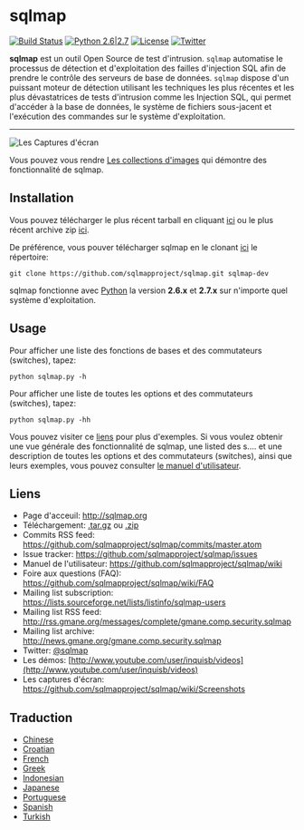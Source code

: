 # sqlmap

[![Build Status](https://api.travis-ci.org/sqlmapproject/sqlmap.svg?branch=master)](https://api.travis-ci.org/sqlmapproject/sqlmap) [![Python 2.6|2.7](https://img.shields.io/badge/python-2.6|2.7-yellow.svg)](https://www.python.org/) [![License](https://img.shields.io/badge/license-GPLv2-red.svg)](https://raw.githubusercontent.com/sqlmapproject/sqlmap/master/doc/COPYING) [![Twitter](https://img.shields.io/badge/twitter-@sqlmap-blue.svg)](https://twitter.com/sqlmap)

**sqlmap** est un outil Open Source de test d'intrusion. `sqlmap` automatise le processus de détection et d'exploitation des failles d'injection SQL afin de prendre le contrôle des serveurs de base de données. `sqlmap` dispose d'un puissant moteur de détection utilisant les techniques les plus récentes et les plus dévastatrices de tests d'intrusion comme les Injection SQL, qui permet d'accéder à la base de données, le système de fichiers sous-jacent et l'exécution des commandes sur le système d'exploitation.

----

![Les Captures d'écran](https://raw.github.com/wiki/sqlmapproject/sqlmap/images/sqlmap_screenshot.png)

Vous pouvez vous rendre [Les collections d'images](https://github.com/sqlmapproject/sqlmap/wiki/Screenshots) qui démontre des fonctionnalité de sqlmap.

Installation
----

Vous pouvez télécharger le plus récent tarball en cliquant [ici](https://github.com/sqlmapproject/sqlmap/tarball/master) ou le plus récent archive zip [ici](https://github.com/sqlmapproject/sqlmap/zipball/master).

De préférence, vous pouver télécharger sqlmap en le clonant  [ici](https://github.com/sqlmapproject/sqlmap) le répertoire:

    git clone https://github.com/sqlmapproject/sqlmap.git sqlmap-dev

sqlmap fonctionne avec [Python](http://www.python.org/download/) la version **2.6.x** et **2.7.x** sur n'importe quel système d'exploitation.

Usage
----

Pour afficher une liste des fonctions de bases et des commutateurs (switches), tapez:

    python sqlmap.py -h

Pour afficher une liste de toutes les options et des commutateurs (switches), tapez:

    python sqlmap.py -hh

Vous pouvez visiter ce [liens](https://asciinema.org/a/46601) pour plus d'exemples.
Si vous voulez obtenir une vue générale des fonctionnalité de sqlmap, une listed des s.... et une description de toutes les options et des commutateurs (switches), ainsi que leurs exemples, vous pouvez consulter [le manuel d'utilisateur](https://github.com/sqlmapproject/sqlmap/wiki).

Liens
----

* Page d'acceuil: http://sqlmap.org
* Téléchargement: [.tar.gz](https://github.com/sqlmapproject/sqlmap/tarball/master) ou [.zip](https://github.com/sqlmapproject/sqlmap/zipball/master)
* Commits RSS feed: https://github.com/sqlmapproject/sqlmap/commits/master.atom
* Issue tracker: https://github.com/sqlmapproject/sqlmap/issues
* Manuel de l'utilisateur: https://github.com/sqlmapproject/sqlmap/wiki
* Foire aux questions (FAQ): https://github.com/sqlmapproject/sqlmap/wiki/FAQ
* Mailing list subscription: https://lists.sourceforge.net/lists/listinfo/sqlmap-users
* Mailing list RSS feed: http://rss.gmane.org/messages/complete/gmane.comp.security.sqlmap
* Mailing list archive: http://news.gmane.org/gmane.comp.security.sqlmap
* Twitter: [@sqlmap](https://twitter.com/sqlmap)
* Les démos: [http://www.youtube.com/user/inquisb/videos](http://www.youtube.com/user/inquisb/videos)
* Les captures d'écran: https://github.com/sqlmapproject/sqlmap/wiki/Screenshots

Traduction
----

* [Chinese](https://github.com/sqlmapproject/sqlmap/blob/master/doc/translations/README-zh-CN.md)
* [Croatian](https://github.com/sqlmapproject/sqlmap/blob/master/doc/translations/README-hr-HR.md)
* [French](https://github.com/sqlmapproject/sqlmap/blob/master/doc/translations/README-fr-FR.md)
* [Greek](https://github.com/sqlmapproject/sqlmap/blob/master/doc/translations/README-gr-GR.md)
* [Indonesian](https://github.com/sqlmapproject/sqlmap/blob/master/doc/translations/README-id-ID.md)
* [Japanese](https://github.com/sqlmapproject/sqlmap/blob/master/doc/translations/README-ja-JP.md)
* [Portuguese](https://github.com/sqlmapproject/sqlmap/blob/master/doc/translations/README-pt-BR.md)
* [Spanish](https://github.com/sqlmapproject/sqlmap/blob/master/doc/translations/README-es-MX.md)
* [Turkish](https://github.com/sqlmapproject/sqlmap/blob/master/doc/translations/README-tr-TR.md)
